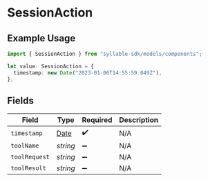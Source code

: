# SessionAction

## Example Usage

```typescript
import { SessionAction } from "syllable-sdk/models/components";

let value: SessionAction = {
  timestamp: new Date("2023-01-06T14:55:59.049Z"),
};
```

## Fields

| Field                                                                                         | Type                                                                                          | Required                                                                                      | Description                                                                                   |
| --------------------------------------------------------------------------------------------- | --------------------------------------------------------------------------------------------- | --------------------------------------------------------------------------------------------- | --------------------------------------------------------------------------------------------- |
| `timestamp`                                                                                   | [Date](https://developer.mozilla.org/en-US/docs/Web/JavaScript/Reference/Global_Objects/Date) | :heavy_check_mark:                                                                            | N/A                                                                                           |
| `toolName`                                                                                    | *string*                                                                                      | :heavy_minus_sign:                                                                            | N/A                                                                                           |
| `toolRequest`                                                                                 | *string*                                                                                      | :heavy_minus_sign:                                                                            | N/A                                                                                           |
| `toolResult`                                                                                  | *string*                                                                                      | :heavy_minus_sign:                                                                            | N/A                                                                                           |